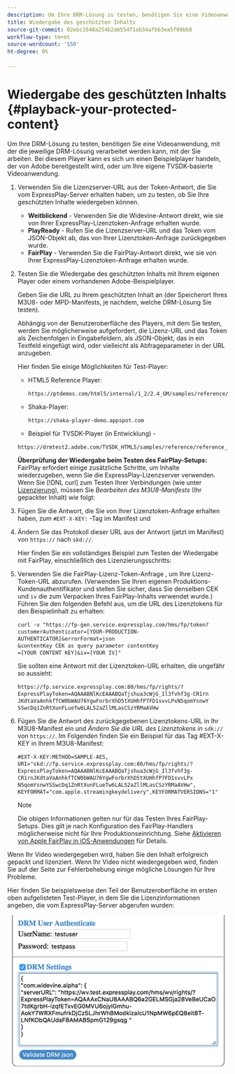 ```yaml
---
description: Um Ihre DRM-Lösung zu testen, benötigen Sie eine Videoanwendung, mit der die jeweilige DRM-Lösung verarbeitet werden kann, mit der Sie arbeiten. Bei diesem Player kann es sich um einen Beispielplayer handeln, der von Adobe bereitgestellt wird, oder um Ihre eigene TVSDK-basierte Videoanwendung.
title: Wiedergabe des geschützten Inhalts
source-git-commit: 02ebc3548a254b2a6554f1ab34afbb3ea5f09bb8
workflow-type: tm+mt
source-wordcount: '550'
ht-degree: 0%

---
```


# Wiedergabe des geschützten Inhalts {#playback-your-protected-content}

Um Ihre DRM-Lösung zu testen, benötigen Sie eine Videoanwendung, mit der die jeweilige DRM-Lösung verarbeitet werden kann, mit der Sie arbeiten. Bei diesem Player kann es sich um einen Beispielplayer handeln, der von Adobe bereitgestellt wird, oder um Ihre eigene TVSDK-basierte Videoanwendung.

1. Verwenden Sie die Lizenzserver-URL aus der Token-Antwort, die Sie vom ExpressPlay-Server erhalten haben, um zu testen, ob Sie Ihre geschützten Inhalte wiedergeben können.

   * **Weitblickend** - Verwenden Sie die Widevine-Antwort direkt, wie sie von Ihrer ExpressPlay-Lizenztoken-Anfrage erhalten wurde.
   * **PlayReady** - Rufen Sie die Lizenzserver-URL und das Token vom JSON-Objekt ab, das von Ihrer Lizenztoken-Anfrage zurückgegeben wurde.
   * **FairPlay** - Verwenden Sie die FairPlay-Antwort direkt, wie sie von Ihrer ExpressPlay-Lizenztoken-Anfrage erhalten wurde.

1. Testen Sie die Wiedergabe des geschützten Inhalts mit Ihrem eigenen Player oder einem vorhandenen Adobe-Beispielplayer.

   Geben Sie die URL zu Ihrem geschützten Inhalt an (der Speicherort Ihres M3U8- oder MPD-Manifests, je nachdem, welche DRM-Lösung Sie testen).

   Abhängig von der Benutzeroberfläche des Players, mit dem Sie testen, werden Sie möglicherweise aufgefordert, die Lizenz-URL und das Token als Zeichenfolgen in Eingabefeldern, als JSON-Objekt, das in ein Textfeld eingefügt wird, oder vielleicht als Abfrageparameter in der URL anzugeben.

   Hier finden Sie einige Möglichkeiten für Test-Player:

   * HTML5 Reference Player:

     ```
     https://ptdemos.com/html5/internal/1_2/2.4_GM/samples/reference/reference_player.html
     ```

   * Shaka-Player:

     ```
     https://shaka-player-demo.appspot.com
     ```

   * Beispiel für TVSDK-Player (in Entwicklung) -

   ```
   https://drmtest2.adobe.com/TVSDK_HTML5/samples/reference/reference_player.html
   ```

   **Überprüfung der Wiedergabe beim Testen des FairPlay-Setups:** FairPlay erfordert einige zusätzliche Schritte, um Inhalte wiederzugeben, wenn Sie die ExpressPlay-Lizenzserver verwenden. Wenn Sie [!DNL curl] zum Testen Ihrer Verbindungen (wie unter [Lizenzierung](../../multi-drm-workflows/quick-start/handle-the-licensing.md)), müssen Sie *Bearbeiten des M3U8-Manifests* (Ihr gepackter Inhalt) wie folgt:

1. Fügen Sie die Antwort, die Sie von Ihrer Lizenztoken-Anfrage erhalten haben, zum `#EXT-X-KEY:` -Tag im Manifest und
1. Ändern Sie das Protokoll dieser URL aus der Antwort (jetzt im Manifest) von `https://` nach `skd://`.

   Hier finden Sie ein vollständiges Beispiel zum Testen der Wiedergabe mit FairPlay, einschließlich des Lizenzierungsschritts:

1. Verwenden Sie die FairPlay-Lizenz-Token-Anfrage , um Ihre Lizenz-Token-URL abzurufen. (Verwenden Sie Ihren eigenen Produktions-Kundenauthentifikator und stellen Sie sicher, dass Sie denselben CEK und `iv` die zum Verpacken Ihres FairPlay-Inhalts verwendet wurde.) Führen Sie den folgenden Befehl aus, um die URL des Lizenztokens für den Beispielinhalt zu erhalten:

   ```
   curl -v "https://fp-gen.service.expressplay.com/hms/fp/token? 
   customerAuthenticator=[YOUR-PRODUCTION-AUTHENTICATOR]&errorFormat=json 
   &contentKey CEK as query parameter contentKey 
   =[YOUR CONTENT KEY]&iv=[YOUR IV]"
   ```

   Sie sollten eine Antwort mit der Lizenztoken-URL erhalten, die ungefähr so aussieht:

   ```
   https://fp.service.expressplay.com:80/hms/fp/rights/? 
   ExpressPlayToken=AQAAABNlKcEAAABQaTjshua3cWjG_Il3fvhf3g-CR1rn 
   JKdtaVaAnhkfTCW0bWAU76YgwForbrXhD5tXUHhfP7FD1svvLPxN5qomYsnwY 
   SSwcDq1ZnRtXunFLueTw6LAL52aZllMLasCSzYRMaAVHw 
   ```

1. Fügen Sie die Antwort des zurückgegebenen Lizenztokens-URL in Ihr M3U8-Manifest ein und *Ändern Sie die URL des Lizenztokens in* `sdk://` von `https://`. Im Folgenden finden Sie ein Beispiel für das Tag #EXT-X-KEY in Ihrem M3U8-Manifest:

   ```
   #EXT-X-KEY:METHOD=SAMPLE-AES, 
   URI="skd://fp.service.expressplay.com:80/hms/fp/rights/? 
   ExpressPlayToken=AQAAABNlKcEAAABQaTjshua3cWjG_Il3fvhf3g- 
   CR1rnJKdtaVaAnhkfTCW0bWAU76YgwForbrXhD5tXUHhfP7FD1svvLPx 
   N5qomYsnwYSSwcDq1ZnRtXunFLueTw6LAL52aZllMLasCSzYRMaAVHw", 
   KEYFORMAT="com.apple.streamingkeydelivery",KEYFORMATVERSIONS="1"
   ```

   >[!NOTE]
   >
   >Die obigen Informationen gelten nur für das Testen Ihres FairPlay-Setups. Dies gilt je nach Konfiguration des FairPlay-Handlers möglicherweise nicht für Ihre Produktionseinrichtung. Siehe [Aktivieren von Apple FairPlay in iOS-Anwendungen](../../../programming/tvsdk-3x-ios-prog/ios-3x-drm-content-security/ios-3x-apple-fairplay-tvsdk.md) für Details.

Wenn Ihr Video wiedergegeben wird, haben Sie den Inhalt erfolgreich gepackt und lizenziert. Wenn Ihr Video nicht wiedergegeben wird, finden Sie auf der Seite zur Fehlerbehebung einige mögliche Lösungen für Ihre Probleme.

<!--<a id="example_603D92A1F3924467B5D66EC862B8F59C"></a>-->

Hier finden Sie beispielsweise den Teil der Benutzeroberfläche im ersten oben aufgelisteten Test-Player, in dem Sie die Lizenzinformationen angeben, die vom ExpressPlay-Server abgerufen wurden:

<!--<a id="fig_zjy_q2c_rw"></a>-->

![](assets/sample-player-drm-settings-web.png)
